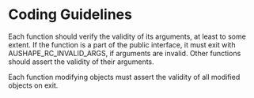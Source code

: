 Coding Guidelines
=================

Each function should verify the validity of its arguments, at least to some
extent. If the function is a part of the public interface, it must exit with
AUSHAPE_RC_INVALID_ARGS, if arguments are invalid. Other functions should
assert the validity of their arguments.

Each function modifying objects must assert the validity of all modified
objects on exit.
